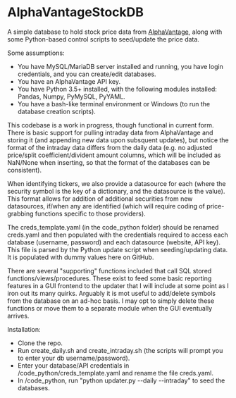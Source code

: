 # AlphaVantageStockDB
A simple database to hold stock price data from [AlphaVantage](http://www.alphavantage.co), along with some Python-based control scripts to seed/update the price data.

Some assumptions:
* You have MySQL/MariaDB server installed and running, you have login credentials, and you can create/edit databases.
* You have an AlphaVantage API key.
* You have Python 3.5+ installed, with the following modules installed: Pandas, Numpy, PyMySQL, PyYAML.
* You have a bash-like terminal environment or Windows (to run the database creation scripts).

This codebase is a work in progress, though functional in current form. There is basic support for pulling intraday data from AlphaVantage and storing it (and appending new data upon subsquent updates), but notice the format of the intraday data differs from the daily data (e.g. no adjusted price/split coefficient/divident amount columns, which will be included as NaN/None when inserting, so that the format of the databases can be consistent).

When identifying tickers, we also provide a datasource for each (where the security symbol is the key of a dictionary, and the datasource is the value). This format allows for addition of additional securities from new datasources, if/when any are identified (which will require coding of price-grabbing functions specific to those providers).

The creds_template.yaml (in the code_python folder) should be renamed creds.yaml and then populated with the credentials required to access each database (username, password) and each datasource (website, API key). This file is parsed by the Python update script when seeding/updating data. It is populated with dummy values here on GitHub.

There are several "supporting" functions included that call SQL stored functions/views/procedures. These exist to feed some basic reporting features in a GUI frontend to the updater that I will include at some point as I iron out its many quirks. Arguably it is mot useful to add/delete symbols from the database on an ad-hoc basis. I may opt to simply delete these functions or move them to a separate module when the GUI eventually arrives.

Installation:
* Clone the repo.
* Run create_daily.sh and create_intraday.sh (the scripts will prompt you to enter your db username/password).
* Enter your database/API credentials in /code_python/creds_template.yaml and rename the file creds.yaml.
* In /code_python, run "python updater.py --daily --intraday" to seed the databases.

